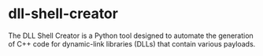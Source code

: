 # dll-shell-creator
The DLL Shell Creator is a Python tool designed to automate the generation of C++ code for dynamic-link libraries (DLLs) that contain various payloads. 
